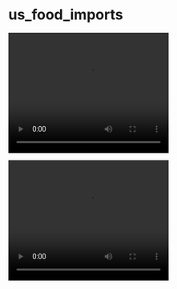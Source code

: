 # us_food_imports


<video src="/src/assets/us_food_imports_dashboard.mp4" width="320" height="240" controls></video>

<video width="320" height="240" controls>
  <source src="src/assets/us_food_imports_dashboard.mp4" type="video/mp4">
</video>
